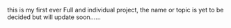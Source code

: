 this is my first ever Full and individual project, the name or topic is yet to be decided but will update soon......